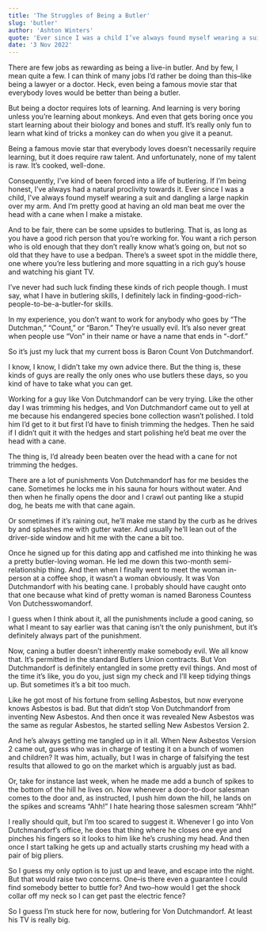 ```yaml
---
title: 'The Struggles of Being a Butler'
slug: 'butler'
author: 'Ashton Winters'
quote: 'Ever since I was a child I’ve always found myself wearing a suit and dangling a large napkin over my arm. And I’m pretty good at having an old man beat me over the head with a cane whenever I make a mistake'
date: '3 Nov 2022'
---
```


There are few jobs as rewarding as being a live-in butler. And by few, I mean quite a few. I can think of many jobs I’d rather be doing than this–like being a lawyer or a doctor. Heck, even being a famous movie star that everybody loves would be better than being a butler.

But being a doctor requires lots of learning. And learning is very boring unless you’re learning about monkeys. And even that gets boring once you start learning about their biology and bones and stuff. It’s really only fun to learn what kind of tricks a monkey can do when you give it a peanut.

Being a famous movie star that everybody loves doesn’t necessarily require learning, but it does require raw talent. And unfortunately, none of my talent is raw. It’s cooked, well-done.

Consequently, I’ve kind of been forced into a life of butlering. If I’m being honest, I’ve always had a natural proclivity towards it. Ever since I was a child, I’ve always found myself wearing a suit and dangling a large napkin over my arm. And I’m pretty good at having an old man beat me over the head with a cane when I make a mistake.

And to be fair, there can be some upsides to butlering. That is, as long as you have a good rich person that you’re working for. You want a rich person who is old enough that they don’t really know what’s going on, but not so old that they have to use a bedpan. There’s a sweet spot in the middle there, one where you’re less butlering and more squatting in a rich guy’s house and watching his giant TV.

I’ve never had such luck finding these kinds of rich people though. I must say, what I have in butlering skills, I definitely lack in finding-good-rich-people-to-be-a-butler-for skills. 

In my experience, you don’t want to work for anybody who goes by “The Dutchman,” “Count,” or “Baron.” They’re usually evil. It’s also never great when people use “Von” in their name or have a name that ends in “-dorf.”

So it’s just my luck that my current boss is Baron Count Von Dutchmandorf.

I know, I know, I didn’t take my own advice there. But the thing is, these kinds of guys are really the only ones who use butlers these days, so you kind of have to take what you can get.

Working for a guy like Von Dutchmandorf can be very trying. Like the other day I was trimming his hedges, and Von Dutchmandorf came out to yell at me because his endangered species bone collection wasn’t polished. I told him I’d get to it but first I’d have to finish trimming the hedges. Then he said if I didn’t quit it with the hedges and start polishing he’d beat me over the head with a cane.

The thing is, I’d already been beaten over the head with a cane for not trimming the hedges.

There are a lot of punishments Von Dutchmandorf has for me besides the cane. Sometimes he locks me in his sauna for hours without water. And then when he finally opens the door and I crawl out panting like a stupid dog, he beats me with that cane again.

Or sometimes if it’s raining out, he’ll make me stand by the curb as he drives by and splashes me with gutter water. And usually he’ll lean out of the driver-side window and hit me with the cane a bit too.

Once he signed up for this dating app and catfished me into thinking he was a pretty butler-loving woman. He led me down this two-month semi-relationship thing. And then when I finally went to meet the woman in-person at a coffee shop, it wasn’t a woman obviously. It was Von Dutchmandorf with his beating cane. I probably should have caught onto that one because what kind of pretty woman is named Baroness Countess Von Dutchesswomandorf.

I guess when I think about it, all the punishments include a good caning, so what I meant to say earlier was that caning isn’t the only punishment, but it’s definitely always part of the punishment.

Now, caning a butler doesn’t inherently make somebody evil. We all know that. It’s permitted in the standard Butlers Union contracts. But Von Dutchmandorf is definitely entangled in some pretty evil things. And most of the time it’s like, you do you, just sign my check and I’ll keep tidying things up. But sometimes it’s a bit too much.

Like he got most of his fortune from selling Asbestos, but now everyone knows Asbestos is bad. But that didn’t stop Von Dutchmandorf from inventing New Asbestos. And then once it was revealed New Asbestos was the same as regular Asbestos, he started selling New Asbestos Version 2.

And he’s always getting me tangled up in it all. When New Asbestos Version 2 came out, guess who was in charge of testing it on a bunch of women and children? It was him, actually, but I was in charge of falsifying the test results that allowed to go on the market which is arguably just as bad.

Or, take for instance last week, when he made me add a bunch of spikes to the bottom of the hill he lives on. Now whenever a door-to-door salesman comes to the door and, as instructed, I push him down the hill, he lands on the spikes and screams “Ahh!” I hate hearing those salesmen scream “Ahh!”

I really should quit, but I’m too scared to suggest it. Whenever I go into Von Dutchmandorf’s office, he does that thing where he closes one eye and pinches his fingers so it looks to him like he’s crushing my head. And then once I start talking he gets up and actually starts crushing my head with a pair of big pliers.

So I guess my only option is to just up and leave, and escape into the night. But that would raise two concerns. One–is there even a guarantee I could find somebody better to buttle for? And two–how would I get the shock collar off my neck so I can get past the electric fence?

So I guess I’m stuck here for now, butlering for Von Dutchmandorf. At least his TV is really big.
